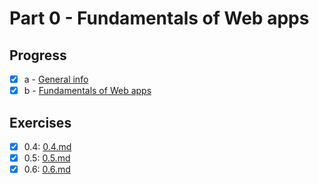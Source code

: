 # Part 0 - Fundamentals of Web apps

## Progress

- [x] a - [General info](https://fullstackopen.com/en/part0/general_info)
- [x] b - [Fundamentals of Web apps](https://fullstackopen.com/en/part0/fundamentals_of_web_apps)

## Exercises

- [x] 0.4: [0.4.md](./0.4.md)
- [x] 0.5: [0.5.md](./0.5.md)
- [x] 0.6: [0.6.md](./0.6.md)
